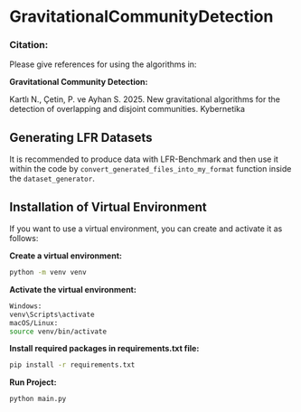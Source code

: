 # GravitationalCommunityDetection

### Citation:
Please give references for using the algorithms in:

**Gravitational Community Detection:**

Kartlı N., Çetin, P. ve Ayhan S. 2025. New gravitational algorithms for the detection of overlapping and disjoint communities. Kybernetika

## Generating LFR Datasets

It is recommended to produce data with LFR-Benchmark and then use it within the code by `convert_generated_files_into_my_format` function inside the `dataset_generator`.

## Installation of Virtual Environment

If you want to use a virtual environment, you can create and activate it as follows:

**Create a virtual environment:**
```sh
python -m venv venv
```

**Activate the virtual environment:**
```sh
Windows:
venv\Scripts\activate
macOS/Linux:
source venv/bin/activate
```

**Install required packages in requirements.txt file:**
```sh
pip install -r requirements.txt
```

**Run Project:**
```sh
python main.py